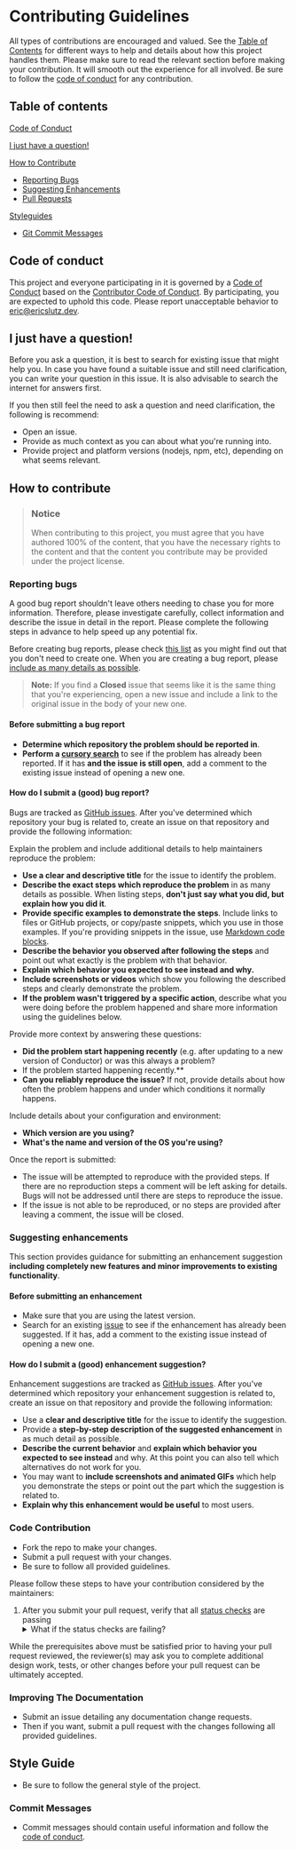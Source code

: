 # Contributing Guidelines

All types of contributions are encouraged and valued.  See the [Table of Contents](#table-of-contents) for different ways to help and details about how this project handles them.  Please make sure to read the relevant section before making your contribution.  It will smooth out the experience for all involved.  Be sure to follow the [code of conduct](CODE_OF_CONDUCT.md) for any contribution.

## Table of contents

[Code of Conduct](#code-of-conduct)

[I just have a question!](#i-just-have-a-question)

[How to Contribute](#how-can-i-contribute)
  * [Reporting Bugs](#reporting-bugs)
  * [Suggesting Enhancements](#suggesting-enhancements)
  * [Pull Requests](#pull-requests)

[Styleguides](#styleguides)
  * [Git Commit Messages](#git-commit-messages)

## Code of conduct

This project and everyone participating in it is governed by a [Code of Conduct](CODE_OF_CONDUCT.md) based on the [Contributor Code of Conduct](https://www.contributor-covenant.org/). By participating, you are expected to uphold this code. Please report unacceptable behavior to [eric@ericslutz.dev](mailto:eric@ericslutz.dev).

## I just have a question!

Before you ask a question, it is best to search for existing issue that might help you.  In case you have found a suitable issue and still need clarification, you can write your question in this issue.  It is also advisable to search the internet for answers first.

If you then still feel the need to ask a question and need clarification, the following is recommend:

- Open an issue.
- Provide as much context as you can about what you're running into.
- Provide project and platform versions (nodejs, npm, etc), depending on what seems relevant.


## How to contribute

> ### Notice
> When contributing to this project, you must agree that you have authored 100% of the content, that you have the necessary rights to the content and that the content you contribute may be provided under the project license.

### Reporting bugs

A good bug report shouldn't leave others needing to chase you for more information.  Therefore, please investigate carefully, collect information and describe the issue in detail in the report.  Please complete the following steps in advance to help speed up any potential fix.

Before creating bug reports, please check [this list](#before-submitting-a-bug-report) as you might find out that you don't need to create one. When you are creating a bug report, please [include as many details as possible](#how-do-i-submit-a-good-bug-report). 

> **Note:** If you find a **Closed** issue that seems like it is the same thing that you're experiencing, open a new issue and include a link to the original issue in the body of your new one.

#### Before submitting a bug report

* **Determine which repository the problem should be reported in**.
* **Perform a [cursory search](https://github.com/search?q=is%3Aissue+user%3Aeslutz)** to see if the problem has already been reported. If it has **and the issue is still open**, add a comment to the existing issue instead of opening a new one.

#### How do I submit a (good) bug report?

Bugs are tracked as [GitHub issues](https://guides.github.com/features/issues/). After you've determined which repository your bug is related to, create an issue on that repository and provide the following information:

Explain the problem and include additional details to help maintainers reproduce the problem:

* **Use a clear and descriptive title** for the issue to identify the problem.
* **Describe the exact steps which reproduce the problem** in as many details as possible. When listing steps, **don't just say what you did, but explain how you did it**.
* **Provide specific examples to demonstrate the steps**. Include links to files or GitHub projects, or copy/paste snippets, which you use in those examples. If you're providing snippets in the issue, use [Markdown code blocks](https://help.github.com/articles/markdown-basics/#multiple-lines).
* **Describe the behavior you observed after following the steps** and point out what exactly is the problem with that behavior.
* **Explain which behavior you expected to see instead and why.**
* **Include screenshots or videos** which show you following the described steps and clearly demonstrate the problem.
* **If the problem wasn't triggered by a specific action**, describe what you were doing before the problem happened and share more information using the guidelines below.

Provide more context by answering these questions:

* **Did the problem start happening recently** (e.g. after updating to a new version of Conductor) or was this always a problem?
* If the problem started happening recently.**
* **Can you reliably reproduce the issue?** If not, provide details about how often the problem happens and under which conditions it normally happens.

Include details about your configuration and environment:

* **Which version are you using?** 
* **What's the name and version of the OS you're using?**

Once the report is submitted:

- The issue will be attempted to reproduce with the provided steps.  If there are no reproduction steps a comment will be left asking for details.  Bugs  will not be addressed until there are steps to reproduce the issue.
- If the issue is not able to be reproduced, or no steps are provided after leaving a comment, the issue will be closed.

### Suggesting enhancements

This section provides guidance for submitting an enhancement suggestion **including completely new features and minor improvements to existing functionality**.

#### Before submitting an enhancement

- Make sure that you are using the latest version.
- Search for an existing [issue](hhttps://github.com/search?q=is%3Aissue+user%3Aeslutz) to see if the enhancement has already been suggested.  If it has, add a comment to the existing issue instead of opening a new one.

#### How do I submit a (good) enhancement suggestion?

Enhancement suggestions are tracked as [GitHub issues](https://guides.github.com/features/issues/). After you've determined which repository your enhancement suggestion is related to, create an issue on that repository and provide the following information:

- Use a **clear and descriptive title** for the issue to identify the suggestion.
- Provide a **step-by-step description of the suggested enhancement** in as much detail as possible.
- **Describe the current behavior** and **explain which behavior you expected to see instead** and why.  At this point you can also tell which alternatives do not work for you.
- You may want to **include screenshots and animated GIFs** which help you demonstrate the steps or point out the part which the suggestion is related to.
- **Explain why this enhancement would be useful** to most users.


### Code Contribution

- Fork the repo to make your changes.
- Submit a pull request with your changes.
- Be sure to follow all provided guidelines.

Please follow these steps to have your contribution considered by the maintainers:

1. After you submit your pull request, verify that all [status checks](https://help.github.com/articles/about-status-checks/) are passing <details><summary>What if the status checks are failing?</summary>If a status check is failing, and you believe that the failure is unrelated to your change, please leave a comment on the pull request explaining why you believe the failure is unrelated.</details>

While the prerequisites above must be satisfied prior to having your pull request reviewed, the reviewer(s) may ask you to complete additional design work, tests, or other changes before your pull request can be ultimately accepted.

### Improving The Documentation

- Submit an issue detailing any documentation change requests.
- Then if you want, submit a pull request with the changes following all provided guidelines.

## Style Guide

- Be sure to follow the general style of the project.

### Commit Messages

- Commit messages should contain useful information and follow the [code of conduct](CODE_OF_CONDUCT.md).
